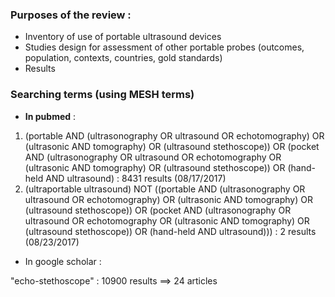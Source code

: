 #### 

### Purposes of the review : 

* Inventory of use of portable ultrasound devices
* Studies design for assessment of other portable probes \(outcomes, population, contexts, countries, gold standards\)
* Results



### Searching terms \(using MESH terms\)

* **In pubmed** : 

1. \(portable AND \(ultrasonography OR ultrasound OR echotomography\) OR \(ultrasonic AND tomography\) OR \(ultrasound stethoscope\)\) OR \(pocket AND \(ultrasonography OR ultrasound OR echotomography OR \(ultrasonic AND tomography\) OR \(ultrasound stethoscope\)\) OR \(hand-held AND ultrasound\) : 8431 results \(08/17/2017\)
2. \(ultraportable ultrasound\) NOT \(\(portable AND \(ultrasonography OR ultrasound OR echotomography\) OR \(ultrasonic AND tomography\) OR \(ultrasound stethoscope\)\) OR \(pocket AND \(ultrasonography OR ultrasound OR echotomography OR \(ultrasonic AND tomography\) OR \(ultrasound stethoscope\)\) OR \(hand-held AND ultrasound\)\)\) : 2 results \(08/23/2017\)



* In google scholar :

"echo-stethoscope" : 10900 results ==&gt;  24 articles









